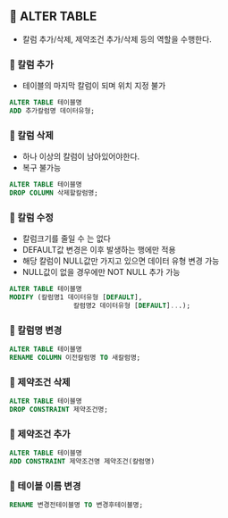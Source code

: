 ## 🌈 ALTER TABLE

- 칼럼 추가/삭제, 제약조건 추가/삭제 등의 역할을 수행한다.

### 📌 칼럼 추가

- 테이블의 마지막 칼럼이 되며 위치 지정 불가

```sql
ALTER TABLE 테이블명
ADD 추가칼럼명 데이터유형;
```

### 📌 칼럼 삭제

- 하나 이상의 칼럼이 남아있어야한다.
- 복구 불가능

```sql
ALTER TABLE 테이블명
DROP COLUMN 삭제할칼럼명;
```

### 📌 칼럼 수정

- 칼럼크기를 줄일 수 는 없다
- DEFAULT값 변경은 이후 발생하는 행에만 적용
- 해당 칼럼이 NULL값만 가지고 있으면 데이터 유형 변경 가능
- NULL값이 없을 경우에만 NOT NULL 추가 가능

```sql
ALTER TABLE 테이블명
MODIFY (칼럼명1 데이터유형 [DEFAULT],
				칼럼명2 데이터유형 [DEFAULT]...);
```

### 📌 칼럼명 변경

```sql
ALTER TABLE 테이블명
RENAME COLUMN 이전칼럼명 TO 새칼럼명;
```

### 📌 제약조건 삭제

```sql
ALTER TABLE 테이블명
DROP CONSTRAINT 제약조건명;
```

### 📌 제약조건 추가

```sql
ALTER TABLE 테이블명
ADD CONSTRAINT 제약조건명 제약조건(칼럼명)
```

### 📌 테이블 이름 변경

```sql
RENAME 변경전테이블명 TO 변경후테이블명;
```
